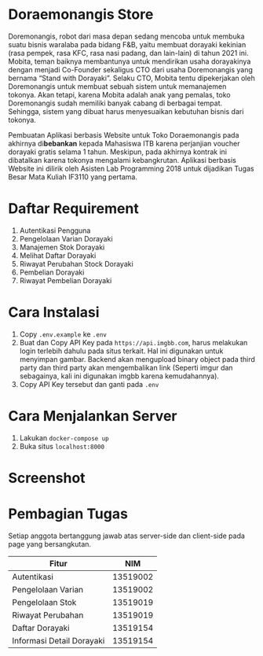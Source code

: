 # Doraemonangis Store
Doremonangis, robot dari masa depan sedang mencoba untuk membuka suatu bisnis waralaba pada bidang F&B, yaitu membuat dorayaki kekinian (rasa pempek, rasa KFC, rasa nasi padang, dan lain-lain) di tahun 2021 ini. Mobita, teman baiknya membantunya untuk mendirikan usaha dorayakinya dengan menjadi Co-Founder sekaligus CTO dari usaha Doremonangis yang bernama “Stand with Dorayaki”. Selaku CTO, Mobita tentu dipekerjakan oleh Doremonangis untuk membuat sebuah sistem untuk memanajemen tokonya. Akan tetapi, karena Mobita adalah anak yang pemalas, toko Doremonangis sudah memiliki banyak cabang di berbagai tempat. Sehingga, sistem yang dibuat harus menyesuaikan kebutuhan bisnis dari tokonya.

Pembuatan Aplikasi berbasis Website untuk Toko Doraemonangis pada akhirnya di**bebankan** kepada Mahasiswa ITB karena perjanjian voucher dorayaki gratis selama 1 tahun. Meskipun, pada akhirnya kontrak ini dibatalkan karena tokonya mengalami kebangkrutan. Aplikasi berbasis Website ini dilirik oleh Asisten Lab Programming 2018 untuk dijadikan Tugas Besar Mata Kuliah IF3110 yang pertama.

# Daftar Requirement
1. Autentikasi Pengguna
2. Pengelolaan Varian Dorayaki
3. Manajemen Stok Dorayaki
4. Melihat Daftar Dorayaki
5. Riwayat Perubahan Stock Dorayaki
6. Pembelian Dorayaki
7. Riwayat Pembelian Dorayaki

# Cara Instalasi
1. Copy `.env.example` ke `.env`
2. Buat dan Copy API Key pada `https://api.imgbb.com`, harus melakukan login terlebih dahulu pada situs terkait. Hal ini digunakan untuk menyimpan gambar. Backend akan mengupload binary object pada third party dan third party akan mengembalikan link (Seperti imgur dan sebagainya, kali ini digunakan imgbb karena kemudahannya).
3. Copy API Key tersebut dan ganti pada `.env`

# Cara Menjalankan Server
1. Lakukan `docker-compose up`
2. Buka situs `localhost:8000`

# Screenshot

# Pembagian Tugas
Setiap anggota bertanggung jawab atas server-side dan client-side pada page yang bersangkutan.

| Fitur | NIM |
|-------|-----|
|Autentikasi|13519002|
|Pengelolaan Varian|13519002|
|Pengelolaan Stok|13519019|
|Riwayat Perubahan|13519019|
|Daftar Dorayaki|13519154|
|Informasi Detail Dorayaki|13519154|